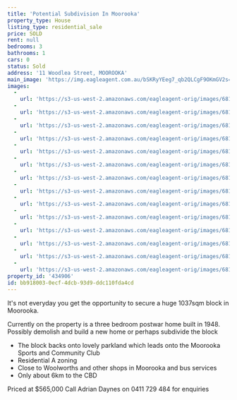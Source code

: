 ```yaml
---
title: 'Potential Subdivision In Moorooka'
property_type: House
listing_type: residential_sale
price: SOLD
rent: null
bedrooms: 3
bathrooms: 1
cars: 0
status: Sold
address: '11 Woodlea Street, MOOROOKA'
main_image: 'https://img.eagleagent.com.au/bSKRyYEeg7_qb2QLCgF9OKmGV2s=/1280x854/smart/https://s3-us-west-2.amazonaws.com/eagleagent-orig/images/6818848/104998705-image-M.jpg'
images:
  -
    url: 'https://s3-us-west-2.amazonaws.com/eagleagent-orig/images/6818861/104998705-image-N.jpg'
  -
    url: 'https://s3-us-west-2.amazonaws.com/eagleagent-orig/images/6818860/104998705-image-L.jpg'
  -
    url: 'https://s3-us-west-2.amazonaws.com/eagleagent-orig/images/6818859/104998705-image-K.jpg'
  -
    url: 'https://s3-us-west-2.amazonaws.com/eagleagent-orig/images/6818858/104998705-image-J.jpg'
  -
    url: 'https://s3-us-west-2.amazonaws.com/eagleagent-orig/images/6818857/104998705-image-I.jpg'
  -
    url: 'https://s3-us-west-2.amazonaws.com/eagleagent-orig/images/6818856/104998705-image-H.jpg'
  -
    url: 'https://s3-us-west-2.amazonaws.com/eagleagent-orig/images/6818855/104998705-image-G.jpg'
  -
    url: 'https://s3-us-west-2.amazonaws.com/eagleagent-orig/images/6818854/104998705-image-F.jpg'
  -
    url: 'https://s3-us-west-2.amazonaws.com/eagleagent-orig/images/6818853/104998705-image-E.jpg'
  -
    url: 'https://s3-us-west-2.amazonaws.com/eagleagent-orig/images/6818852/104998705-image-D.jpg'
  -
    url: 'https://s3-us-west-2.amazonaws.com/eagleagent-orig/images/6818851/104998705-image-C.jpg'
  -
    url: 'https://s3-us-west-2.amazonaws.com/eagleagent-orig/images/6818850/104998705-image-B.jpg'
  -
    url: 'https://s3-us-west-2.amazonaws.com/eagleagent-orig/images/6818849/104998705-image-A.jpg'
  -
    url: 'https://s3-us-west-2.amazonaws.com/eagleagent-orig/images/6818848/104998705-image-M.jpg'
property_id: '434906'
id: bb918003-0ecf-4dcb-93d9-ddc110fda4cd
---
```

It's not everyday you get the opportunity to secure a huge 1037sqm block in Moorooka.

Currently on the property is a three bedroom postwar home built in 1948. Possibly demolish and build a new home or perhaps subdivide the block

- The block backs onto lovely parkland which leads onto the Moorooka Sports and Community Club
- Residential A zoning
- Close to Woolworths and other shops in Moorooka and bus services
- Only about 6km to the CBD

Priced at $565,000
Call Adrian Daynes on 0411 729 484 for enquiries